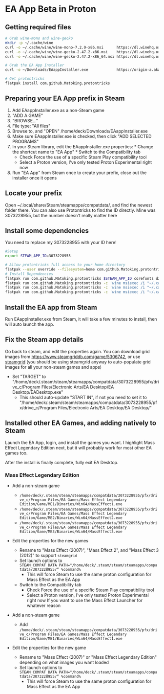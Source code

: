 # EA App Beta in Proton

## Getting required files

```sh
# Grab wine-mono and wine-gecko
mkdir -p ~/.cache/wine
curl -o ~/.cache/wine/wine-mono-7.2.0-x86.msi      https://dl.winehq.org/wine/wine-mono/7.2.0/wine-mono-7.2.0-x86.msi
curl -o ~/.cache/wine/wine-gecko-2.47.2-x86.msi    https://dl.winehq.org/wine/wine-gecko/2.47.2/wine-gecko-2.47.2-x86.msi
curl -o ~/.cache/wine/wine-gecko-2.47.2-x86_64.msi https://dl.winehq.org/wine/wine-gecko/2.47.2/wine-gecko-2.47.2-x86_64.msi

# Grab the EA App Installer
curl -o ~/Downloads/EAappInstaller.exe             https://origin-a.akamaihd.net/EA-Desktop-Client-Download/installer-releases/EAappInstaller.exe

# Get protontricks
flatpak install com.github.Matoking.protontricks
```

## Preparing your EA App prefix in Steam

1. Add EAappInstaller.exe as a non-Steam game
  1. "ADD A GAME"
  2. "BROWSE..."
  3. File type: "All files"
  4. Browse to, and "OPEN" /home/deck/Downloads/EAappInstaller.exe
  5. Make sure EAappInstaller.exe is checked, then click "ADD SELECTED PROGRAMS"
  6. In your Steam library, edit the EAappInstaller.exe properties:
    * Change the shortcut name to "EA App"
    * Switch to the Compatibility tab
        * Check Force the use of a specific Steam Play compatibility tool
        * Select a Proton version, I've only tested Proton Experimental right now
2. Run "EA App" from Steam once to create your prefix, close out the installer once it opens

## Locate your prefix

Open ~/.local/share/Steam/steamapps/compatdata/, and find the newest folder there. You can also use Protontricks to find the ID directly. 
Mine was 3073228955, but the number doesn't really matter here

## Install some dependencies

You need to replace my 3073228955 with your ID here!

```sh
#Setup
export STEAM_APP_ID=3073228955

# Allow protontricks full access to your home directory
flatpak --user override --filesystem=home com.github.Matoking.protontricks
# Install Dependencies
flatpak run com.github.Matoking.protontricks $STEAM_APP_ID corefonts d3dx9 d3dcompiler_43 d3dcompiler_47
flatpak run com.github.Matoking.protontricks -c 'wine msiexec /i "~/.cache/wine/wine-mono-7.2.0-x86.msi"' $STEAM_APP_ID
flatpak run com.github.Matoking.protontricks -c 'wine msiexec /i "~/.cache/wine/wine-gecko-2.47.2-x86.msi"' $STEAM_APP_ID
flatpak run com.github.Matoking.protontricks -c 'wine msiexec /i "~/.cache/wine/wine-gecko-2.47.2-x86_64.msi"' $STEAM_APP_ID
```

## Install the EA app from Steam

Run EAappInstaller.exe from Steam, it will take a few minutes to install, then will auto launch the app.

## Fix the Steam app details

Go back to steam, and edit the properties again.
You can download grid images from https://www.steamgriddb.com/game/5306742, or use [steamgrid](https://github.com/boppreh/steamgrid) (you should be using steamgrid anyway to auto-populate grid images for all your non-steam games and apps)

* Set "TARGET" to "/home/deck/.steam/steam/steamapps/compatdata/3073228955/pfx/drive_c/Program Files/Electronic Arts/EA Desktop/EA Desktop/EADesktop.exe"
  * This should auto-update "START IN", if not you need to set it to "/home/deck/.steam/steam/steamapps/compatdata/3073228955/pfx/drive_c/Program Files/Electronic Arts/EA Desktop/EA Desktop/"

## Installed other EA Games, and adding natively to Steam 

Launch the EA App, login, and install the games you want. I highlight Mass Effect Legendary Edition next, but it will probably work for most other EA games too.

After the install is finally complete, fully exit EA Desktop.

### Mass Effect Legendary Edition

* Add a non-steam game
  * `/home/deck/.steam/steam/steamapps/compatdata/3073228955/pfx/drive_c/Program Files/EA Games/Mass Effect Legendary Edition/Game/ME1/Binaries/Win64/MassEffect1.exe`
  * `/home/deck/.steam/steam/steamapps/compatdata/3073228955/pfx/drive_c/Program Files/EA Games/Mass Effect Legendary Edition/Game/ME2/Binaries/Win64/MassEffect2.exe`
  * `/home/deck/.steam/steam/steamapps/compatdata/3073228955/pfx/drive_c/Program Files/EA Games/Mass Effect Legendary Edition/Game/ME3/Binaries/Win64/MassEffect3.exe`
* Edit the properties for the new games
  * Rename to "Mass Effect (2007)", "Mass Effect 2", and "Mass Effect 3 (2012)" to support `steamgrid`
  * Set launch options to `STEAM_COMPAT_DATA_PATH="/home/deck/.steam/steam/steamapps/compatdata/3073228955/" %command%`
    * This will force Steam to use the same proton configuration for Mass Effect as the EA App
  * Switch to the Compatibility tab
      * Check Force the use of a specific Steam Play compatibility tool
      * Select a Proton version, I've only tested Proton Experimental right now
If you want to use the Mass Effect Launcher for whatever reason

* Add a non-steam game
  * Add `/home/deck/.steam/steam/steamapps/compatdata/3073228955/pfx/drive_c/Program Files/EA Games/Mass Effect Legendary Edition/Game/ME1/Binaries/Win64/MassEffect1.exe`
* Edit the properties for the new game
  * Rename to "Mass Effect (2007)" or "Mass Effect Legendary Edition" depending on what images you want loaded
  * Set launch options to `STEAM_COMPAT_DATA_PATH="/home/deck/.steam/steam/steamapps/compatdata/3073228955/" %command%`
    * This will force Steam to use the same proton configuration for Mass Effect as the EA App
